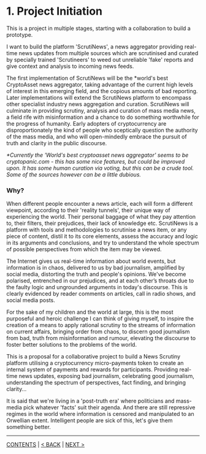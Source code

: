
# 1. Project Initiation

This is a project in multiple stages, starting with a collaboration to build a prototype.

I want to build the platform 'ScrutiNews', a news aggregator providing real-time news updates from multiple sources which are scrutinised and curated by specially trained 'Scrutineers' to weed out unreliable 'fake' reports and give context and analysis to incoming news feeds.

The first implementation of ScrutiNews will be the \*world's best CryptoAsset news aggregator, taking advantage of the current high levels of interest in this emerging field, and the copious amounts of bad reporting. Later implementations will extend the ScrutiNews platform to encompass other specialist industry news aggregation and curation. ScrutiNews will culminate in providing scrutiny, analysis and curation of mass media news, a field rife with misinformation and a chance to do something worthwhile for the progress of humanity. Early adopters of cryptocurrency are disproportionately the kind of people who sceptically question the authority of the mass media, and who will open-mindedly embrace the pursuit of truth and clarity in the public discourse.

*\*Currently the 'World's best cryptoasset news aggregator' seems to be *cryptopanic.com* - this has some nice features, but could be improved upon. It has some human curation via voting, but this can be a crude tool. Some of the sources however can be a little dubious.*

### Why? 
When different people encounter a news article, each will form a different viewpoint, according to their 'reality tunnels', their unique way of experiencing the world. Their personal baggage of what they pay attention to, their filters, their prejudices, their lack of knowledge etc. ScrutiNews is a platform with tools and methodologies to scrutinise a news item, or any piece of content, distil it to its core elements, assess the accuracy and logic in its arguments and conclusions, and try to understand the whole spectrum of possible perspectives from which the item may be viewed.

The Internet gives us real-time information about world events, but information is in chaos, delivered to us by bad journalism, amplified by social media, distorting the truth and people's opinions. We've become polarised, entrenched in our prejudices, and at each other’s throats due to the faulty logic and ungrounded arguments in today's discourse. This is clearly evidenced by reader comments on articles, call in radio shows, and social media posts.

For the sake of my children and the world at large, this is the most purposeful and heroic challenge I can think of giving myself, to inspire the creation of a means to apply rational scrutiny to the streams of information on current affairs, bringing order from chaos, to discern good journalism from bad, truth from misinformation and rumour, elevating the discourse to foster better solutions to the problems of the world.

This is a proposal for a collaborative project to build a News Scrutiny platform utilising a cryptocurrency micro-payments token to create an internal system of payments and rewards for participants. Providing real-time news updates, exposing bad journalism, celebrating good journalism, understanding the spectrum of perspectives, fact finding, and bringing clarity...

It is said that we're living in a 'post-truth era' where politicians and mass-media pick whatever 'facts' suit their agenda. And there are still repressive regimes in the world where information is censored and manipulated to an Orwellian extent. Intelligent people are sick of this, let's give them something better.

----------
[CONTENTS](README.md) | [< BACK](purpose-audience-and-disclaimers.md) | [NEXT >](proposal-process.md)
